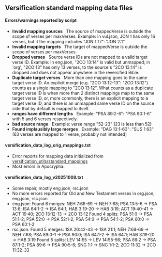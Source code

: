 ## Versification standard mapping data files

#### Errors/warnings reported by script
* **Invalid mapping sources** &nbsp; The source of mappedVerse is outside the scope of verses per maxVerses. Example: In vul.json, JON 1 has only 16 verses, but it the mapping includes "JON 1:17": "JON 2:1"
* **Invalid mapping targets** &nbsp; The target of mappedVerse is outside the scope of verses per maxVerses.
* **Dropped verses** &nbsp; Source verse IDs are not mapped to a valid target verse ID. Example: In eng.json, "2CO 13:14" is valid but unmapped; in 'org', "2CO 13" has only 13 verses, to the source's "2CO 13:14" is dropped and does not appear anywhere in the reversified Bible.
* **Duplicate target verses** &nbsp; More than one mapping goes to the same target verse ID. An explicit merge (e.g. "2CO 13:12-13": "2CO 13:12") counts as a single mapping to "2CO 13:12". What counts as a duplicate target verse ID is when more than 2 distinct mappings map to the same target verse ID, or, more commonly, there is an explicit mapping to a target verse ID, and there is an unmapped same verse ID on the source side that by default is mapped to itself.
* **ranges have different lengths** &nbsp; Example: "PSA 89:2-6": "PSA 90:1-6" with 5 and 6 verses respectively.
* **bad source range** &nbsp; Example: verse range "52-23" (23 is less than 52)
* **Found implausibly large merges** &nbsp; Example: "DAG 13:1-63": "SUS 1:63" (63 verses are mapped to 1 verse, probably not intended)

#### versification_data_log_orig_mappings.txt
* Error reports for mapping data initialized from [versification_utils/standard_mappings](https://github.com/jcuenod/versification_utils/tree/main/versification_utils/standard_mappings)
* Most errors in Apocrypha.

#### versification_data_log_v20251008.txt
* Some repair, mostly eng.json, rsc.json
* No more errors reported for Old and New Testament verses in org.json, eng.json, rsc.json
* eng.json: 
  Found 6 merges: NEH 7:68-69 -> NEH 7:68; PSA 13:5-6 -> PSA 13:6; ISA 64:1-2 -> ISA 64:1; HAB 3:19-20 -> HAB 3:19; ACT 19:40-41 -> ACT 19:40; 2CO 13:12-13 -> 2CO 13:12
  Found 4 splits: PSA 51:0 -> PSA 51:1-2; PSA 52:0 -> PSA 52:1-2; PSA 54:0 -> PSA 54:1-2; PSA 60:0 -> PSA 60:1-2
* rsc.json:
  Found 5 merges: 1SA 20:42-43 -> 1SA 21:1; NEH 7:68-69 -> NEH 7:68; PSA 89:0-1 -> PSA 90:0; ISA 64:1-2 -> ISA 64:1; HAB 3:19-20 -> HAB 3:19
  Found 5 splits: LEV 14:55 -> LEV 14:55-56; PSA 86:2 -> PSA 87:1-2; PSA 89:6 -> PSA 90:5-6; SNG 1:1 -> SNG 1:1-2; 2CO 11:32 -> 2CO 11:32-33


